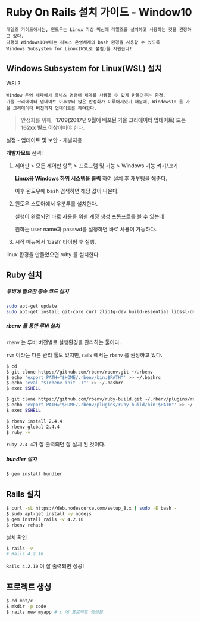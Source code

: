 # Ruby On Rails 설치 가이드 - Window10

```
레일즈 가이드에서는, 윈도우는 Linux 가상 머신에 레일즈를 설치하고 사용하는 것을 권장하고 있다.
다행히 Windows10부터는 리눅스 운영체제의 bash 환경을 사용할 수 있도록
Windows Subsystem for Linux(WSL로 불림)를 지원한다!
```

## Windows Subsystem for Linux(WSL) 설치

WSL? 

```
Window 운영 체제에서 유닉스 명령어 체계를 사용할 수 있게 만들어주는 환경.
가을 크리에이터 업데이트 이후부터 많은 안정화가 이루어져있기 때문에, Windows10 을 가을 크리에이터 버전까지 업데이트를 해야한다. 
```

> 안정화를 위해,  **1709(2017년 9월에 배포된 가을 크리에이터 업데이트) 또는 162xx 빌드 이상**이어야 한다.



설정 - 업데이트 및 보안 - 개발자용

**개발자모드** 선택!

1. 제어판 > 모든 제어판 항목 > 프로그램 및 기능 > Windows 기능 켜기/끄기

   **Linux용 Windows 하위 시스템을 클릭** 하여 설치 후 재부팅을 해준다.

   이후 윈도우에 bash 검색하면 해당 값이 나온다.

   

2. 윈도우 스토어에서 우분투를 설치한다.

   실행이 완료되면 바로 사용을 위한 계정 생성 프롬프트를 볼 수 있는데

   원하는 user name과 passwd를 설정하면 바로 사용이 가능하다.

   

3. 시작 메뉴에서 ‘bash’ 타이핑 후 실행.



linux 환경을 만들었으면 ruby 를 설치한다. 



## Ruby 설치

##### 루비에 필요한 종속 코드 설치 

```bash
sudo apt-get update
sudo apt-get install git-core curl zlib1g-dev build-essential libssl-dev libreadline-dev libyaml-dev libsqlite3-dev sqlite3 libxml2-dev libxslt1-dev libcurl4-openssl-dev software-properties-common libffi-dev
```


##### rbenv 를 통한 루비 설치

`rbenv` 는 루비 버전별로 실행환경을 관리하는 툴이다.

 `rvm` 이라는 다른 관리 툴도 있지만, rails 에서는 `rbenv`  를 권장하고 있다.

```bash
$ cd
$ git clone https://github.com/rbenv/rbenv.git ~/.rbenv
$ echo 'export PATH="$HOME/.rbenv/bin:$PATH"' >> ~/.bashrc
$ echo 'eval "$(rbenv init -)"' >> ~/.bashrc
$ exec $SHELL

$ git clone https://github.com/rbenv/ruby-build.git ~/.rbenv/plugins/ruby-build
$ echo 'export PATH="$HOME/.rbenv/plugins/ruby-build/bin:$PATH"' >> ~/.bashrc
$ exec $SHELL

$ rbenv install 2.4.4
$ rbenv global 2.4.4
$ ruby -v
```

`ruby 2.4.4`가  잘 출력되면 잘 설치 된 것이다.

##### bundler 설치

```bash
$ gem install bundler
```


## Rails 설치

```bash
$ curl -sL https://deb.nodesource.com/setup_8.x | sudo -E bash -
$ sudo apt-get install -y nodejs
$ gem install rails -v 4.2.10
$ rbenv rehash
```
설치 확인

```bash
$ rails -v
# Rails 4.2.10
```

`Rails 4.2.10` 이 잘 출력되면 성공!



## 프로젝트 생성

```bash
$ cd mnt/c
$ mkdir -p code
$ rails new myapp # c 에 프로젝트 생성됨.
```
